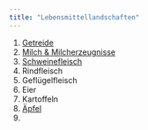 ```yaml
---
title: "Lebensmittellandschaften"
---
```


1. [Getreide](Getreide/Getreide.html)
2. [Milch & Milcherzeugnisse](Milch-und-Milcherzeugnisse/Milch-und-Milcherzeugnisse.html)
3. [Schweinefleisch](Schweinefleisch/Schweinefleisch.html)
4. Rindfleisch
5. Geflügelfleisch
6. Eier
7. Kartoffeln
8. [Äpfel](Aepfel/Aepfel-Informationen.html)
9. 
